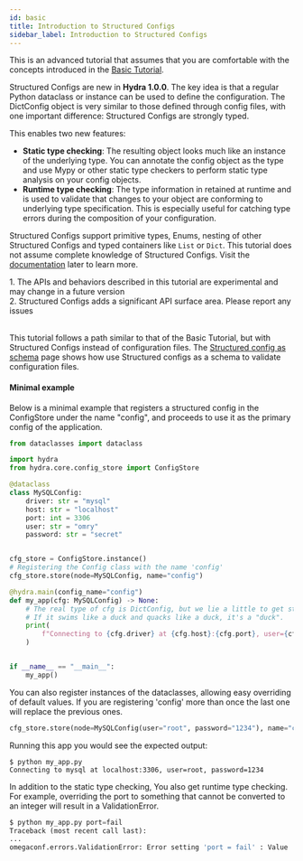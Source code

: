 ```yaml
---
id: basic
title: Introduction to Structured Configs
sidebar_label: Introduction to Structured Configs
---
```

This is an advanced tutorial that assumes that you are comfortable with the concepts introduced in the [Basic Tutorial](/tutorials/basic/1_simple_cli_app.md).

Structured Configs are new in **Hydra 1.0.0**. The key idea is that a regular Python dataclass or instance can be used to define the configuration.
The DictConfig object is very similar to those defined through config files, with one important difference:
Structured Configs are strongly typed.

This enables two new features:

 * **Static type checking**: The resulting object looks much like an instance of the underlying type. You can annotate the config object as the type and use Mypy or other static
type checkers to perform static type analysis on your config objects.
* **Runtime type checking**: The type information in retained at runtime and is used to validate that changes to your object are conforming to underlying type specification. 
This is especially useful for catching type errors during the composition of your configuration.

Structured Configs support primitive types, Enums, nesting of other Structured Configs and typed containers like `List` or `Dict`.
This tutorial does not assume complete knowledge of Structured Configs. Visit the <a class="external" href="https://omegaconf.readthedocs.io/en/latest/structured_config.html" target="_blank">documentation</a> later to learn more.

<div class="alert alert--info" role="alert">
1. The APIs and behaviors described in this tutorial are experimental and may change in a future version<br/> 
2. Structured Configs adds a significant API surface area. Please report any issues
</div>
<br/>

This tutorial follows a path similar to that of the Basic Tutorial, but with Structured Configs instead of configuration files.
The [Structured config as schema](/tutorials/structured_config/6_schema.md) page shows how use Structured configs as a schema to validate configuration files.

#### Minimal example
Below is a minimal example that registers a structured config in the ConfigStore under the name "config", 
and proceeds to use it as the primary config of the application.

```python
from dataclasses import dataclass

import hydra
from hydra.core.config_store import ConfigStore

@dataclass
class MySQLConfig:
    driver: str = "mysql"
    host: str = "localhost"
    port: int = 3306
    user: str = "omry"
    password: str = "secret"


cfg_store = ConfigStore.instance()
# Registering the Config class with the name 'config'
cfg_store.store(node=MySQLConfig, name="config")

@hydra.main(config_name="config")
def my_app(cfg: MySQLConfig) -> None:
    # The real type of cfg is DictConfig, but we lie a little to get static type checking.
    # If it swims like a duck and quacks like a duck, it's a "duck".
    print(
        f"Connecting to {cfg.driver} at {cfg.host}:{cfg.port}, user={cfg.user}, password={cfg.password}"
    )


if __name__ == "__main__":
    my_app()
```

You can also register instances of the dataclasses, allowing easy overriding of default values.
If you are registering 'config' more than once the last one will replace the previous ones.
```python
cfg_store.store(node=MySQLConfig(user="root", password="1234"), name="config")
```


Running this app you would see the expected output:
```text
$ python my_app.py 
Connecting to mysql at localhost:3306, user=root, password=1234
```

In addition to the static type checking, You also get runtime type checking.
For example, overriding the port to something that cannot be converted to an integer will result in a ValidationError.

```python
$ python my_app.py port=fail
Traceback (most recent call last):
...
omegaconf.errors.ValidationError: Error setting 'port = fail' : Value 'fail' could not be converted to Integer
```
